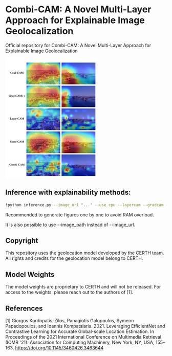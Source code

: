 # Combi-CAM: A Novel Multi-Layer Approach for Explainable Image Geolocalization

Official repository for Combi-CAM: A Novel Multi-Layer Approach for Explainable Image Geolocalization

![Explainability Methods](https://github.com/DavidFaget/Combi-CAM/blob/main/images/cams.png)

## Inference with explainability methods:

```bash
!python inference.py --image_url "..." --use_cpu --layercam --gradcam --gradcamplusplus --scorecam --combicam
```

Recommended to generate figures one by one to avoid RAM overload.

It is also possible to use --image_path instead of --image_url.

## Copyright
This repository uses the geolocation model developed by the CERTH team. All rights and credits for the geolocation model belong to CERTH.

## Model Weights
The model weights are proprietary to CERTH and will not be released. For access to the weights, please reach out to the authors of [1].

## References
[1] Giorgos Kordopatis-Zilos, Panagiotis Galopoulos, Symeon Papadopoulos, and Ioannis Kompatsiaris. 2021. Leveraging EfficientNet and Contrastive Learning for Accurate Global-scale Location Estimation. In Proceedings of the 2021 International Conference on Multimedia Retrieval (ICMR '21). Association for Computing Machinery, New York, NY, USA, 155–163. https://doi.org/10.1145/3460426.3463644
